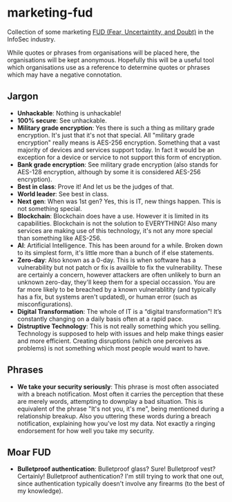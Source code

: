 # marketing-fud
Collection of some marketing [FUD (Fear, Uncertaintity, and Doubt)](https://en.wikipedia.org/wiki/Fear%2C_uncertainty%2C_and_doubt) in the InfoSec industry.

While quotes or phrases from organisations will be placed here, the organisations will be kept anonymous. Hopefully this will be a useful tool which organisations use as a reference to determine quotes or phrases which may have a negative connotation.

## Jargon
* **Unhackable**: Nothing is unhackable!
* **100% secure**: See unhackable.
* **Military grade encryption**: Yes there is such a thing as military grade encryption. It's just that it's not that special. All "military grade encryption" really means is AES-256 encryption. Something that a vast majority of devices and services support today. In fact it would be an exception for a device or service to not support this form of encryption.
* **Bank grade encryption**: See military grade encryption (also stands for AES-128 encryption, although by some it is considered AES-256 encryption).
* **Best in class**: Prove it! And let us be the judges of that.
* **World leader**: See best in class.
* **Next gen**: When was 1st gen? Yes, this is IT, new things happen. This is not something special.
* **Blockchain**: Blockchain does have a use. However it is limited in its capabilities. Blockchain is not the solution to EVERYTHING! Also many services are making use of this technology, it's not any more special than something like AES-256.
* **AI**: Artificial Intelligence. This has been around for a while. Broken down to its simplest form, it's little more than a bunch of if else statements.
* **Zero-day**: Also known as a 0-day. This is when software has a vulnerability but not patch or fix is availble to fix the vulnerability. These are certainly a concern, however attackers are often unlikely to burn an unknown zero-day, they'll keep them for a special occassion. You are far more likely to be breached by a known vulnerablitity (and typically has a fix, but systems aren't updated), or human error (such as misconfigurations).
* **Digital Transformation**: The whole of IT is a “digital transformation”! It’s constantly changing on a daily basis often at a rapid pace.
* **Distruptive Technology**: This is not really something which you selling. Technology is supposed to help with issues and help make things easier and more efficient. Creating disruptions (which one perceives as problems) is not something which most people would want to have.

## Phrases
* **We take your security seriously**: This phrase is most often associated with a breach notification. Most often it carries the perception that these are merely words, attempting to downplay a bad situation. This is equivalent of the phrase "It's not you, it's me", being mentioned during a relationship breakup. Also you uttering these words during a breach notification, explaining how you've lost my data. Not exactly a ringing endorsement for how well you take my security.

## Moar FUD
* **Bulletproof authentication**: Bulletproof glass? Sure! Bulletproof vest? Certainly! Bulletproof authentication? I'm still trying to work that one out, since authentication typically doesn't involve any firearms (to the best of my knowledge).
